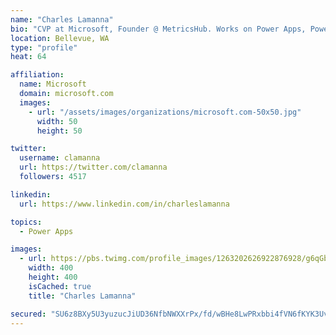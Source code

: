 ```yaml
---
name: "Charles Lamanna"
bio: "CVP at Microsoft, Founder @ MetricsHub. Works on Power Apps, Power Automate, Power Virtual Agent, Common Data Service and Dynamics 365."
location: Bellevue, WA
type: "profile"
heat: 64

affiliation:
  name: Microsoft
  domain: microsoft.com
  images:
    - url: "/assets/images/organizations/microsoft.com-50x50.jpg"
      width: 50
      height: 50

twitter:
  username: clamanna
  url: https://twitter.com/clamanna
  followers: 4517

linkedin:
  url: https://www.linkedin.com/in/charleslamanna

topics:
  - Power Apps

images:
  - url: https://pbs.twimg.com/profile_images/1263202626922876928/g6qGbHZ-_400x400.jpg
    width: 400
    height: 400
    isCached: true
    title: "Charles Lamanna"

secured: "SU6z8BXy5U3yuzucJiUD36NfbNWXXrPx/fd/wBHe8LwPRxbbi4fVN6fKYK3UvSTZyKAPEjc/udpbs8rmXBeBTgh3OV3LUouPz71EXs3DPhEcwEjJuilEYIlhiia1X/Aqtzh+7Y4wyH6z6/CmvAu805yebeqMIKNkUlssSINRhn8nU2RfYVLNuf73kLibAX0iXsPBrHpxuvaKzFjYEmu4XrpTVSgV8MV/1sr+KhipFztleupO/MpTLjBE5uqjQCrL1J6q55HL3jdWrk4UOsquMQVWY75aUwztDOd4pv/hFw6Ozbms8gnG/RsCkd3hnkBo1sZNVukfhkyT+7TSB8L4OYd8g5II6z7cZHVSrXe7nYyqIBjWwR8tlMjFq0G9mskoPeca8R+xFPHUG9BHpqTYIAc1blGkgIepKU1QmGATG/U=;Y3/rSf9PteJz+1oSuQPdCA=="
---
```


